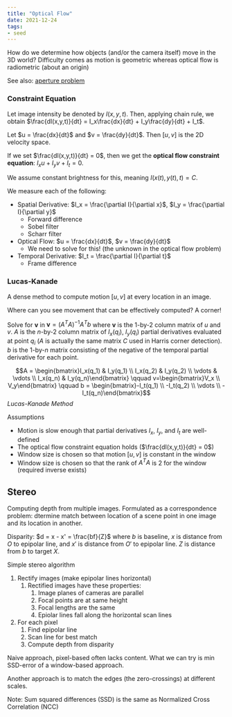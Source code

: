 ```yaml
---
title: "Optical Flow"
date: 2021-12-24
tags:
- seed
---
```


How do we determine how objects (and/or the camera itself) move in the 3D world? Difficulty comes as motion is geometric whereas optical flow is radiometric (about an origin)

See also: [aperture problem](thoughts/aperture%20problem.md)

### Constraint Equation
Let image intensity be denoted by $I(x,y,t)$. Then, applying chain rule, we obtain $\frac{dI(x,y,t)}{dt} = I_x\frac{dx}{dt} + I_y\frac{dy}{dt} + I_t$.

Let $u = \frac{dx}{dt}$ and $v = \frac{dy}{dt}$. Then $[u, v]$ is the 2D velocity space.

If we set $\frac{dI(x,y,t)}{dt} = 0$, then we get the **optical flow constraint equation**: $I_xu+I_yv + I_t=0$.

We assume constant brightness for this, meaning $I(x(t), y(t), t) = C$.

We measure each of the following:
- Spatial Derivative: $I_x = \frac{\partial I}{\partial x}$, $I_y = \frac{\partial I}{\partial y}$
	- Forward difference
	- Sobel filter
	- Scharr filter
- Optical Flow: $u = \frac{dx}{dt}$, $v = \frac{dy}{dt}$
	- We need to solve for this! (the unknown in the optical flow problem)
- Temporal Derivative: $I_t = \frac{\partial I}{\partial t}$
	- Frame difference

### Lucas-Kanade
A dense method to compute motion $[u,v]$ at every location in an image.

Where can you see movement that can be effectively computed? A corner!

Solve for $\mathbf v$ in $\mathbf v = (A^TA)^{-1}A^Tb$ where $\mathbf v$ is the 1-by-2 column matrix of $u$ and $v$. $A$ is the $n$-by-2 column matrix of $I_x(q_i)$, $I_y(q_i)$ partial derivatives evaluated at point $q_i$ ($A$ is actually the same matrix $C$ used in Harris corner detection). $b$ is the 1-by-$n$ matrix consisting of the negative of the temporal partial derivative for each point.

$$A = \begin{bmatrix}I_x(q_1) & I_y(q_1) \\ I_x(q_2) & I_y(q_2) \\ \vdots & \vdots \\ I_x(q_n) & I_y(q_n)\end{bmatrix} \qquad v=\begin{bmatrix}V_x \\ V_y\end{bmatrix} \qquad b = \begin{bmatrix}-I_t(q_1) \\ -I_t(q_2) \\ \vdots \\ -I_t(q_n)\end{bmatrix}$$
*Lucas-Kanade Method*

Assumptions
- Motion is slow enough that partial derivatives $I_x$, $I_y$, and $I_t$ are well-defined
- The optical flow constraint equation holds ($\frac{dI(x,y,t)}{dt} = 0$)
- Window size is chosen so that motion $[u,v]$ is constant in the window
- Window size is chosen so that the rank of $A^TA$ is 2 for the window (required inverse exists)

## Stereo
Computing depth from multiple images. Formulated as a correspondence problem: dtermine match between location of a scene point in one image and its location in another.

Disparity: $d = x - x' = \frac{bf}{Z}$ where $b$ is baseline, $x$ is distance from $O$ to epipolar line, and $x'$ is distance from $O'$ to epipolar line. $Z$ is distance from $b$ to target $X$. 

Simple stereo algorithm
1. Rectify images (make epipolar lines horizontal)
	1. Rectified images have these properties:
		1. Image planes of cameras are parallel
		2. Focal points are at same height
		3. Focal lengths are the same
		4. Epiolar lines fall along the horizontal scan lines
2. For each pixel
	1. Find epipolar line
	2. Scan line for best match
	3. Compute depth from disparity

Naive approach, pixel-based often lacks content. What we can try is min SSD-error of a window-based approach.

Another approach is to match the edges (the zero-crossings) at different scales.

Note: Sum squared differences (SSD) is the same as Normalized Cross Correlation (NCC)